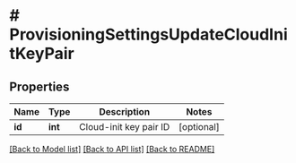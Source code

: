 # # ProvisioningSettingsUpdateCloudInitKeyPair

## Properties

Name | Type | Description | Notes
------------ | ------------- | ------------- | -------------
**id** | **int** | Cloud-init key pair ID | [optional]

[[Back to Model list]](../../README.md#models) [[Back to API list]](../../README.md#endpoints) [[Back to README]](../../README.md)
